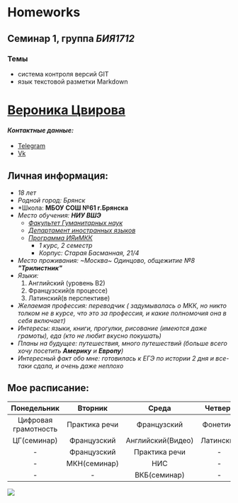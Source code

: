 # Homeworks
## Семинар 1, группа *БИЯ1712*
### Темы
* система контроля версий GIT
* язык текстовой разметки Markdown

# [Вероника Цвирова](mailto:tsvirova.swetlana@yandex.ru)
#### *Контактные данные:*
* [Telegram](https://t.me/TsNikki)
* [Vk](https://vk.com/nikalexy)
## Личная информация:
* *18 лет*
* *Родной город: Брянск*
* *Школа: **МБОУ СОШ №61 г.Брянска**
* *Место обучения: **НИУ ВШЭ***
   - *[Факультет Гуманитарных наук](https://hum.hse.ru/)*
   - *[Департамент иностранных языков](https://lang.hse.ru/)*
   - *[Программа ИЯиМКК](https://www.hse.ru/ba/lang/)*
     + *1 курс, 2 семестр*
     + *Корпус: Старая Басманная, 21/4*
* *Место проживания: ~Москва~ Одинцово, общежитие №8 **"Трилистник"***
* *Языки:*
   1. Английский (уровень В2)
   2. Французский(в процессе)
   3. Латинский(в перспективе)
 * *Желаемая профессия: переводчик ( задумывалась о МКК, но никто толком не в курсе, что это за профессия, и какие полномочия она в себя включает)*
 * *Интересы: языки, книги, прогулки, рисование (имеются даже грамоты), еда (кто не любит вкусно покушать)*
 * *Планы на будущее: путешествия, много путешествий (больше всего хочу посетить **Америку** и **Европу**)*
 * *Интересный факт обо мне: готовилась к ЕГЭ по истории 2 дня и все-таки сдала, и очень даже неплохо*
## Мое расписание:
Понедельник|Вторник|Среда|Четверг|Пятница
:---:|:---:|:---:|:---:|:---:
Цифровая грамотность|Практика речи|Французский|Фонетика|Грамматика
ЦГ(семинар)|Французский|Английский(Видео)|Латинский|Грамматика
-|Французский|Практика речи|-|ВКБ(лекция)
-|МКН(семинар)|НИС|-|МКН(лекция)
-|-|ВКБ(семинар)|-|-

![](http://ortho-socio.ru/wp-content/uploads/2014/02/%D0%91%D0%B5%D0%B7%D1%8B%D0%BC%D1%8F%D0%BD%D0%BD%D1%8B%D0%B9.png)
